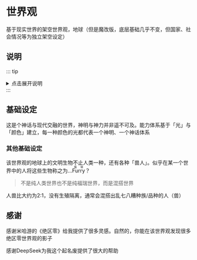 # 世界观

基于现实世界的架空世界观，地球（但是魔改版，底层基础几乎不变，但国家、社会情况等为独立架空设定）

## 说明
::: tip
<details>
<summary>点击展开说明</summary>
这里会写一点我个人的一些想法，和创作的理由。都是写碎碎念，看个乐得了

原本喵锵的设定文档基本上就是 OC 圈子里说的"文字设定"，主要就是用文字描述长啥样，然后让画师画出来用的，再加上我对喵锵这个设定的态度就是"虚拟形象"，所以就没写什么世界观设定

本来我是懒得写这种东西的，脑子里想想就够用了。但是领养曜辰之后，我觉得不写点什么那我不显得我这个家长不称职吗（bush
</details>
:::

## 基础设定

这是个神话与现代交融的世界，神明与神力并非遥不可及。能力体系基于「光」与「颜色」建立，每一种颜色的光都代表一个神明、一个神话体系

### 其他基础设定
该世界观的地球上的文明生物不止人类一种，还有各种「兽人」。似乎在某一个世界中的人将这些生物称之为…<ruby>Furry<rp>(</rp><rt>福瑞</rt><rp>)</rp></ruby>？
> 不是纯人类世界也不是纯福瑞世界，而是混搭世界

人兽比大约为2:1，没有生殖隔离，通常会混搭出乱七八糟种族/品种的人（兽）

## 感谢
感谢米哈游的《绝区零》给我提供了很多灵感。自然的，你能在该世界观发现很多绝区零世界观的影子

感谢DeepSeek为我这个起名废提供了很大的帮助